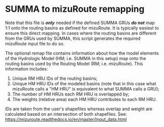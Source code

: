 # SUMMA to mizuRoute remapping
Note that this file is **_only_** needed if the defined SUMMA GRUs **_do not_** map 1:1 onto the routing basins as defined for mizuRoute. It is typically easiest to ensure this direct mapping. In cases where the routing basins are different from the GRUs used by SUMMA, this script generates the required mizuRoute input file to do so.

The optional remap file contains information about how the model elements of the Hydrologic Model (HM; i.e. SUMMA in this setup) map onto the routing basins used by the Routing Model (RM; i.e. mizuRoute). This information includes:
1. Unique RM HRU IDs of the routing basins;
2. Unique HM HRU IDs of the modeled basins (note that in this case what mizuRoute calls a "HM HRU" is equivalent to what SUMMA calls a GRU);
3. The number of HM HRUs each RM HRU is overlapped by;
4. The weights (relative area) each HM HRU contributes to each RM HRU.

IDs are taken from the user's shapefiles whereas overlap and weight are calculated based on an intersection of both shapefiles. See: https://mizuroute.readthedocs.io/en/master/Input_data.html